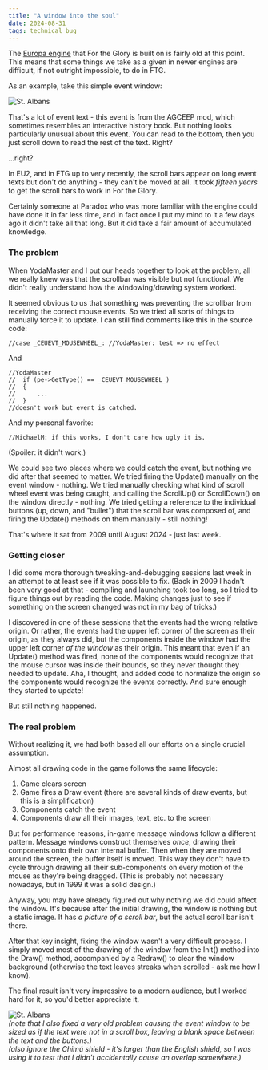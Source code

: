 ```yaml
---
title: "A window into the soul"
date: 2024-08-31
tags: technical bug
---
```


The [Europa engine](https://en.wikipedia.org/wiki/Paradox_Development_Studio#Game_engines) that For the Glory is built on is fairly old at this point. This means that some things we take as a given in newer engines are difficult, if not outright impossible, to do in FTG.

As an example, take this simple event window:

![St. Albans](/for-the-glory-engineering/assets/images/st-albans-old.png)

That's a lot of event text - this event is from the AGCEEP mod, which sometimes resembles an interactive history book. But nothing looks particularly unusual about this event. You can read to the bottom, then you just scroll down to read the rest of the text. Right?

...right?

In EU2, and in FTG up to very recently, the scroll bars appear on long event texts but don't do anything - they can't be moved at all. It took *fifteen years* to get the scroll bars to work in For the Glory.

Certainly someone at Paradox who was more familiar with the engine could have done it in far less time, and in fact once I put my mind to it a few days ago it didn't take all that long. But it did take a fair amount of accumulated knowledge.

### The problem

When YodaMaster and I put our heads together to look at the problem, all we really knew was that the scrollbar was visible but not functional. We didn't really understand how the windowing/drawing system worked.

It seemed obvious to us that something was preventing the scrollbar from receiving the correct mouse events. So we tried all sorts of things to manually force it to update. I can still find comments like this in the source code:

```
//case _CEUEVT_MOUSEWHEEL_: //YodaMaster: test => no effect
```
And
```
//YodaMaster
//	if (pe->GetType() == _CEUEVT_MOUSEWHEEL_)
//	{
//		...
//	}
//doesn't work but event is catched.
```
And my personal favorite:
```
//MichaelM: if this works, I don't care how ugly it is.
```
(Spoiler: it didn't work.)

We could see two places where we could catch the event, but nothing we did after that seemed to matter.
We tried firing the Update() manually on the event window - nothing.
We tried manually checking what kind of scroll wheel event was being caught, and calling the ScrollUp() or ScrollDown() on the window directly - nothing.
We tried getting a reference to the individual buttons (up, down, and "bullet") that the scroll bar was composed of, and firing the Update() methods on them manually - still nothing!

That's where it sat from 2009 until August 2024 - just last week.

### Getting closer

I did some more thorough tweaking-and-debugging sessions last week in an attempt to at least see if it was possible to fix. (Back in 2009 I hadn't been very good at that - compiling and launching took too long, so I tried to figure things out by reading the code. Making changes just to see if something on the screen changed was not in my bag of tricks.)

I discovered in one of these sessions that the events had the wrong relative origin. Or rather, the events had the upper left corner of the screen as their origin, as they always did, but the components inside the window had the upper left corner *of the window* as their origin. This meant that even if an Update() method was fired, none of the components would recognize that the mouse cursor was inside their bounds, so they never thought they needed to update. Aha, I thought, and added code to normalize the origin so the components would recognize the events correctly. And sure enough they started to update!

But still nothing happened.

### The real problem

Without realizing it, we had both based all our efforts on a single crucial assumption.

Almost all drawing code in the game follows the same lifecycle:
1. Game clears screen
2. Game fires a Draw event (there are several kinds of draw events, but this is a simplification)
3. Components catch the event
4. Components draw all their images, text, etc. to the screen

But for performance reasons, in-game message windows follow a different pattern. Message windows construct themselves *once*, drawing their components onto their own internal buffer. Then when they are moved around the screen, the buffer itself is moved. This way they don't have to cycle through drawing all their sub-components on every motion of the mouse as they're being dragged.
(This is probably not necessary nowadays, but in 1999 it was a solid design.)

Anyway, you may have already figured out why nothing we did could affect the window. It's because after the initial drawing, the window is nothing but a static image. It has *a picture of a scroll bar*, but the actual scroll bar isn't there.

After that key insight, fixing the window wasn't a very difficult process. I simply moved most of the drawing of the window from the Init() method into the Draw() method, accompanied by a Redraw() to clear the window background (otherwise the text leaves streaks when scrolled - ask me how I know).

The final result isn't very impressive to a modern audience, but I worked hard for it, so you'd better appreciate it.

![St. Albans](/for-the-glory-engineering/assets/images/st-albans-new.gif)  
*(note that I also fixed a very old problem causing the event window to be sized as if the text were not in a scroll box, leaving a blank space between the text and the buttons.)  
(also ignore the Chimú shield - it's larger than the English shield, so I was using it to test that I didn't accidentally cause an overlap somewhere.)*
